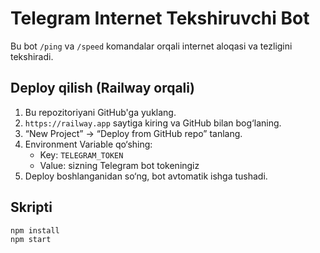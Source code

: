 # Telegram Internet Tekshiruvchi Bot

Bu bot `/ping` va `/speed` komandalar orqali internet aloqasi va tezligini tekshiradi.

## Deploy qilish (Railway orqali)

1. Bu repozitoriyani GitHub'ga yuklang.
2. `https://railway.app` saytiga kiring va GitHub bilan bog‘laning.
3. “New Project” → “Deploy from GitHub repo” tanlang.
4. Environment Variable qo‘shing:
   - Key: `TELEGRAM_TOKEN`
   - Value: sizning Telegram bot tokeningiz
5. Deploy boshlanganidan so‘ng, bot avtomatik ishga tushadi.

## Skripti

```bash
npm install
npm start
```

